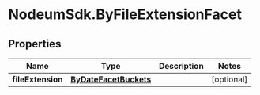 # NodeumSdk.ByFileExtensionFacet

## Properties

Name | Type | Description | Notes
------------ | ------------- | ------------- | -------------
**fileExtension** | [**ByDateFacetBuckets**](ByDateFacetBuckets.md) |  | [optional] 


